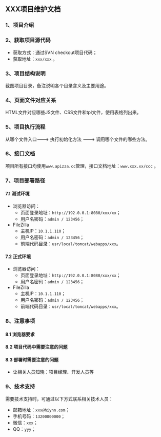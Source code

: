 ## XXX项目维护文档

### 1、项目介绍

### 2、获取项目源代码

- 获取方式：通过SVN checkout项目代码；
- 获取地址：`xxx/xxx` 。

### 3、项目结构说明

截图项目目录，备注说明各个目录含义及主要用途。

### 4、页面文件对应关系

HTML文件对应哪些JS文件、CSS文件和tpl文件，使用表格列出来。

### 5、项目执行流程

从哪个文件入口---> 执行初始化方法  ---> 调用哪个文件的哪些方法。

### 6、接口文档

项目所有接口均使用`www.apizza.cc`管理，接口文档地址：`www.xxx.xx/ccc` 。

### 7、项目部署路径

#### 7.1 测试环境

- 浏览器访问：
  - 页面登录地址：`http://192.0.0.1:8080/xxx/xx`；
  - 用户名密码：`admin / 123456`；
- FileZilla
  - 主机IP：`10.1.1.110`；
  - 用户名密码：`admin / 123456`；
  - 前端代码目录：`usr/local/tomcat/webapps/xxx`。

#### 7.2 正式环境

- 浏览器访问：
  - 页面登录地址：`http://192.0.0.1:8080/xxx/xx`；
  - 用户名密码：`admin / 123456`；
- FileZilla
  - 主机IP：`10.1.1.110`；
  - 用户名密码：`admin / 123456`；
  - 前端代码目录：`usr/local/tomcat/webapps/xxx`。

### 8、注意事项

#### 8.1 浏览器要求

#### 8.2 项目代码中需要注意的问题 

#### 8.3 部署时需要注意的问题

- 让相关人员知晓：项目经理、开发人员等

### 9、技术支持

需要技术支持时，可通过以下方式联系相关技术人员：

- 邮箱地址：`xxx@hiynn.com`；
- 手机号码：`13200000000`；
- 微信：`xxx`；
- QQ：`yyy`；



